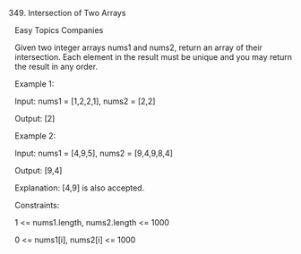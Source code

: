 349. Intersection of Two Arrays

Easy Topics Companies

Given two integer arrays nums1 and nums2, return an array of their intersection. Each element in the result must be unique and you may return the result in any order.
 

Example 1:

Input: nums1 = [1,2,2,1], nums2 = [2,2]

Output: [2]

Example 2: 

Input: nums1 = [4,9,5], nums2 = [9,4,9,8,4]

Output: [9,4]

Explanation: [4,9] is also accepted.
 

Constraints:

1 <= nums1.length, nums2.length <= 1000

0 <= nums1[i], nums2[i] <= 1000

